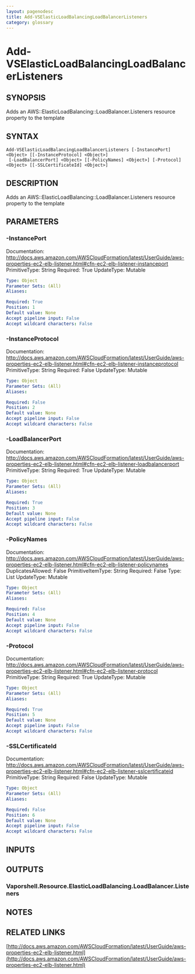 ```yaml
---
layout: pagenodesc
title: Add-VSElasticLoadBalancingLoadBalancerListeners
category: glossary
---
```


# Add-VSElasticLoadBalancingLoadBalancerListeners

## SYNOPSIS
Adds an AWS::ElasticLoadBalancing::LoadBalancer.Listeners resource property to the template

## SYNTAX

```
Add-VSElasticLoadBalancingLoadBalancerListeners [-InstancePort] <Object> [[-InstanceProtocol] <Object>]
 [-LoadBalancerPort] <Object> [[-PolicyNames] <Object>] [-Protocol] <Object> [[-SSLCertificateId] <Object>]
```

## DESCRIPTION
Adds an AWS::ElasticLoadBalancing::LoadBalancer.Listeners resource property to the template

## PARAMETERS

### -InstancePort
Documentation: http://docs.aws.amazon.com/AWSCloudFormation/latest/UserGuide/aws-properties-ec2-elb-listener.html#cfn-ec2-elb-listener-instanceport
PrimitiveType: String
Required: True
UpdateType: Mutable

```yaml
Type: Object
Parameter Sets: (All)
Aliases: 

Required: True
Position: 1
Default value: None
Accept pipeline input: False
Accept wildcard characters: False
```

### -InstanceProtocol
Documentation: http://docs.aws.amazon.com/AWSCloudFormation/latest/UserGuide/aws-properties-ec2-elb-listener.html#cfn-ec2-elb-listener-instanceprotocol
PrimitiveType: String
Required: False
UpdateType: Mutable

```yaml
Type: Object
Parameter Sets: (All)
Aliases: 

Required: False
Position: 2
Default value: None
Accept pipeline input: False
Accept wildcard characters: False
```

### -LoadBalancerPort
Documentation: http://docs.aws.amazon.com/AWSCloudFormation/latest/UserGuide/aws-properties-ec2-elb-listener.html#cfn-ec2-elb-listener-loadbalancerport
PrimitiveType: String
Required: True
UpdateType: Mutable

```yaml
Type: Object
Parameter Sets: (All)
Aliases: 

Required: True
Position: 3
Default value: None
Accept pipeline input: False
Accept wildcard characters: False
```

### -PolicyNames
Documentation: http://docs.aws.amazon.com/AWSCloudFormation/latest/UserGuide/aws-properties-ec2-elb-listener.html#cfn-ec2-elb-listener-policynames
DuplicatesAllowed: False
PrimitiveItemType: String
Required: False
Type: List
UpdateType: Mutable

```yaml
Type: Object
Parameter Sets: (All)
Aliases: 

Required: False
Position: 4
Default value: None
Accept pipeline input: False
Accept wildcard characters: False
```

### -Protocol
Documentation: http://docs.aws.amazon.com/AWSCloudFormation/latest/UserGuide/aws-properties-ec2-elb-listener.html#cfn-ec2-elb-listener-protocol
PrimitiveType: String
Required: True
UpdateType: Mutable

```yaml
Type: Object
Parameter Sets: (All)
Aliases: 

Required: True
Position: 5
Default value: None
Accept pipeline input: False
Accept wildcard characters: False
```

### -SSLCertificateId
Documentation: http://docs.aws.amazon.com/AWSCloudFormation/latest/UserGuide/aws-properties-ec2-elb-listener.html#cfn-ec2-elb-listener-sslcertificateid
PrimitiveType: String
Required: False
UpdateType: Mutable

```yaml
Type: Object
Parameter Sets: (All)
Aliases: 

Required: False
Position: 6
Default value: None
Accept pipeline input: False
Accept wildcard characters: False
```

## INPUTS

## OUTPUTS

### Vaporshell.Resource.ElasticLoadBalancing.LoadBalancer.Listeners

## NOTES

## RELATED LINKS

[http://docs.aws.amazon.com/AWSCloudFormation/latest/UserGuide/aws-properties-ec2-elb-listener.html](http://docs.aws.amazon.com/AWSCloudFormation/latest/UserGuide/aws-properties-ec2-elb-listener.html)


